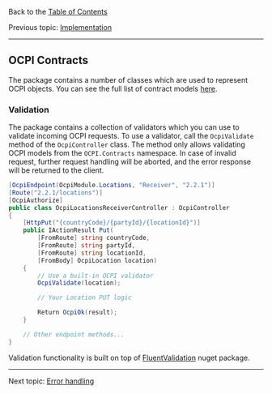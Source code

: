 Back to the [Table of Contents](README.md)

Previous topic:
[Implementation](3.implementation.md)

---

## OCPI Contracts

The package contains a number of classes which are used to represent OCPI objects. You can see the full list of contract models [here](https://github.com/BitzArt/OCPI.Net/tree/main/src/OCPI.Net.Contracts).


### Validation

The package contains a collection of validators which you can use to validate incoming OCPI requests. To use a validator, call the `OcpiValidate` method of the `OcpiController` class. The method only allows validating OCPI models from the `OCPI.Contracts` namespace. In case of invalid request, further request handling will be aborted, and the error response will be returned to the client.

```csharp
[OcpiEndpoint(OcpiModule.Locations, "Receiver", "2.2.1")]
[Route("2.2.1/locations")]
[OcpiAuthorize]
public class OcpiLocationsReceiverController : OcpiController
{
    [HttpPut("{countryCode}/{partyId}/{locationId}")]
    public IActionResult Put(
        [FromRoute] string countryCode,
        [FromRoute] string partyId,
        [FromRoute] string locationId,
        [FromBody] OcpiLocation location)
    {
        // Use a built-in OCPI validator
        OcpiValidate(location);

        // Your Location PUT logic

        Return OcpiOk(result);
    }

    // Other endpoint methods...
}
```

Validation functionality is built on top of [FluentValidation](https://github.com/FluentValidation/FluentValidation) nuget package.

---

Next topic:
[Error handling](5.error-handling.md)